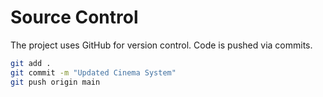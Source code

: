 # Source Control

The project uses GitHub for version control. Code is pushed via commits.
```bash
git add .
git commit -m "Updated Cinema System"
git push origin main
```
